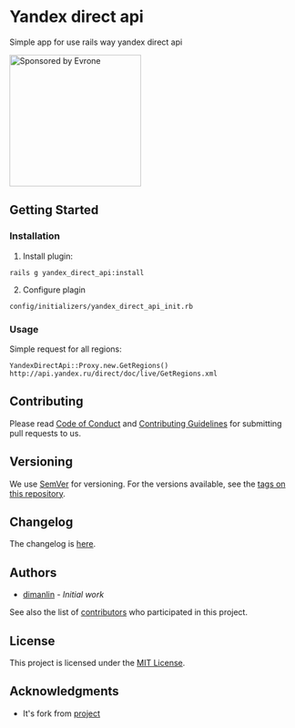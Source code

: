# Yandex direct api

Simple app for use rails way yandex direct api

<a href="https://evrone.com/?utm_source=github.com">
  <img src="https://evrone.com/logo/evrone-sponsored-logo.png"
       alt="Sponsored by Evrone" width="231">
</a>

## Getting Started
### Installation

1. Install plugin:

`rails g yandex_direct_api:install`

2. Configure plagin

`config/initializers/yandex_direct_api_init.rb`

### Usage

Simple request for all regions:

    YandexDirectApi::Proxy.new.GetRegions()
    http://api.yandex.ru/direct/doc/live/GetRegions.xml

## Contributing

Please read [Code of Conduct](CODE-OF-CONDUCT.md) and [Contributing Guidelines](CONTRIBUTING.md) for submitting pull requests to us.

## Versioning

We use [SemVer](http://semver.org/) for versioning. For the versions available, 
see the [tags on this repository](https://github.com/evrone/yandex_direct_api/tags). 

## Changelog

The changelog is [here](CHANGELOG.md).

## Authors

* [dimanlin](https://github.com/dimanlin) - *Initial work*

See also the list of [contributors](https://github.com/evrone/yandex_direct_api/contributors) who participated in this project.

## License

This project is licensed under the [MIT License](LICENSE).

## Acknowledgments

* It's fork from [project](https://github.com/sashich/yadirect)
